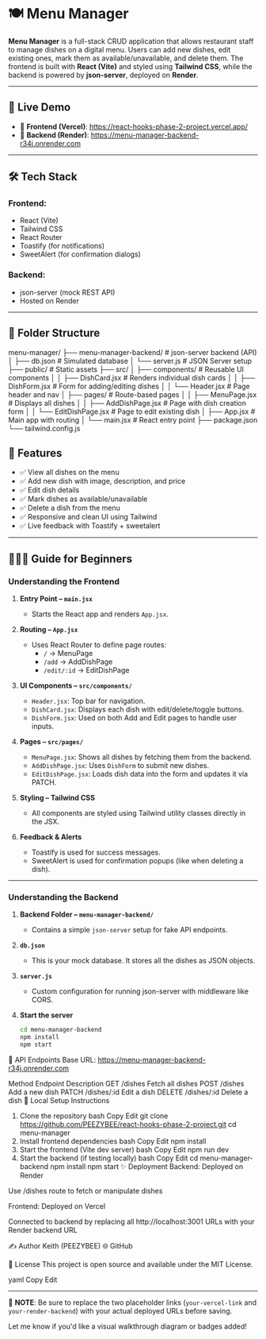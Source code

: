 # 🍽️ Menu Manager

**Menu Manager** is a full-stack CRUD application that allows restaurant staff to manage dishes on a digital menu. Users can add new dishes, edit existing ones, mark them as available/unavailable, and delete them. The frontend is built with **React (Vite)** and styled using **Tailwind CSS**, while the backend is powered by **json-server**, deployed on **Render**.

---

## 🚀 Live Demo

- 🔗 **Frontend (Vercel)**: https://react-hooks-phase-2-project.vercel.app/
- 🔗 **Backend (Render)**: https://menu-manager-backend-r34j.onrender.com
---

## 🛠️ Tech Stack

### Frontend:
- React (Vite)
- Tailwind CSS
- React Router
- Toastify (for notifications)
- SweetAlert (for confirmation dialogs)

### Backend:
- json-server (mock REST API)
- Hosted on Render

---

## 📁 Folder Structure

menu-manager/ ├── menu-manager-backend/ # json-server backend (API) │ ├── db.json # Simulated database │ └── server.js # JSON Server setup ├── public/ # Static assets ├── src/ │ ├── components/ # Reusable UI components │ │ ├── DishCard.jsx # Renders individual dish cards │ │ ├── DishForm.jsx # Form for adding/editing dishes │ │ └── Header.jsx # Page header and nav │ ├── pages/ # Route-based pages │ │ ├── MenuPage.jsx # Displays all dishes │ │ ├── AddDishPage.jsx # Page with dish creation form │ │ └── EditDishPage.jsx # Page to edit existing dish │ ├── App.jsx # Main app with routing │ └── main.jsx # React entry point ├── package.json └── tailwind.config.js


## 🌟 Features

- ✅ View all dishes on the menu
- ✅ Add new dish with image, description, and price
- ✅ Edit dish details
- ✅ Mark dishes as available/unavailable
- ✅ Delete a dish from the menu
- ✅ Responsive and clean UI using Tailwind
- ✅ Live feedback with Toastify + sweetalert

---

## 👩🏽‍💻 Guide for Beginners

### Understanding the Frontend

1. **Entry Point – `main.jsx`**
   - Starts the React app and renders `App.jsx`.

2. **Routing – `App.jsx`**
   - Uses React Router to define page routes:
     - `/` → MenuPage
     - `/add` → AddDishPage
     - `/edit/:id` → EditDishPage

3. **UI Components – `src/components/`**
   - `Header.jsx`: Top bar for navigation.
   - `DishCard.jsx`: Displays each dish with edit/delete/toggle buttons.
   - `DishForm.jsx`: Used on both Add and Edit pages to handle user inputs.

4. **Pages – `src/pages/`**
   - `MenuPage.jsx`: Shows all dishes by fetching them from the backend.
   - `AddDishPage.jsx`: Uses `DishForm` to submit new dishes.
   - `EditDishPage.jsx`: Loads dish data into the form and updates it via PATCH.

5. **Styling – Tailwind CSS**
   - All components are styled using Tailwind utility classes directly in the JSX.

6. **Feedback & Alerts**
   - Toastify is used for success messages.
   - SweetAlert is used for confirmation popups (like when deleting a dish).

---

### Understanding the Backend

1. **Backend Folder – `menu-manager-backend/`**
   - Contains a simple `json-server` setup for fake API endpoints.

2. **`db.json`**
   - This is your mock database. It stores all the dishes as JSON objects.

3. **`server.js`**
   - Custom configuration for running json-server with middleware like CORS.

4. **Start the server**
   ```bash
   cd menu-manager-backend
   npm install
   npm start
📡 API Endpoints
Base URL: https://menu-manager-backend-r34j.onrender.com


Method	Endpoint	                  Description
GET	    /dishes	                    Fetch all dishes
POST	  /dishes	                    Add a new dish
PATCH	 /dishes/:id	                Edit a dish
DELETE	/dishes/:id	                Delete a dish
🔧 Local Setup Instructions
1. Clone the repository
bash
Copy
Edit
git clone https://github.com/PEEZYBEE/react-hooks-phase-2-project.git
cd menu-manager
2. Install frontend dependencies
bash
Copy
Edit
npm install
3. Start the frontend (Vite dev server)
bash
Copy
Edit
npm run dev
4. Start the backend (if testing locally)
bash
Copy
Edit
cd menu-manager-backend
npm install
npm start
✨ Deployment
Backend:
Deployed on Render

Use /dishes route to fetch or manipulate dishes

Frontend:
Deployed on Vercel

Connected to backend by replacing all http://localhost:3001 URLs with your Render backend URL

✍️ Author
Keith (PEEZYBEE)
🌐 GitHub

📜 License
This project is open source and available under the MIT License.

yaml
Copy
Edit

---

📌 **NOTE**: Be sure to replace the two placeholder links (`your-vercel-link` and `your-render-backend`) with your actual deployed URLs before saving.

Let me know if you'd like a visual walkthrough diagram or badges added!